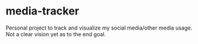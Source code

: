 # media-tracker
Personal project to track and visualize my social media/other media usage. Not a clear vision yet as to the end goal. 
